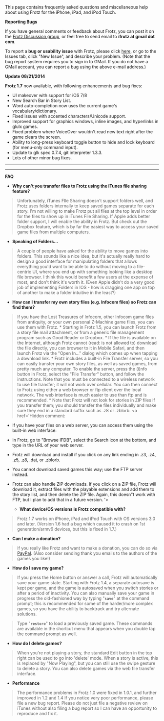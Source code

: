 This page contains frequently asked questions and miscellaneous help about using Frotz for the iPhone, iPad, and iPod Touch.


**Reporting Bugs**

If you have general comments or feedback about Frotz, you can post it on the [Frotz Discussion group](http://groups.google.com/group/ifrotz-discuss), or feel free to send email to **ifrotz at gmail dot com**.

To report a **bug or usability issue** with Frotz, please click [here](https://github.com/ifrotz/iosfrotz/issues/new?title=foo&body=bar%0abar), or go to the Issues tab, click "New Issue", and describe your problem.
(Note that the bug report system requires you to sign in to GMail.  If you do not have a GMail account, you can report a bug using the above e-mail address.)

**Update 08/21/2014**

**Frotz 1.7** now available, with following enhancements and bug fixes:

  * UI makeover with support for iOS 7/8
  * New Search Bar in Story List.
  * Word auto-completion now uses the current game's vocabulary/dictionary.
  * Fixed issues with accented characters/Unicode support.
  * Improved support for graphics windows, inline images, and hyperlinks in glulx games.
  * Fixed problem where VoiceOver wouldn't read new text right after the game clears the screen.
  * Ability to long-press keyboard toggle button to hide and lock keyboard (for menu-only command input).
  * Update to glk spec 0.7.4, git interpreter 1.3.3.
  * Lots of other minor bug fixes.


---



---


**FAQ**

  * **Why can't you transfer files to Frotz using the iTunes file sharing feature?**

> Unfortunately, iTunes FIle Sharing doesn't support folders well, and Frotz uses folders internally to keep saved games separate for each story.  I'm not willing to make Frotz put all files at the top level in order for the files to show up in iTunes File Sharing.  If Apple adds better folder support, I will enable the ability in Frotz.  But check out the Dropbox feature, which is by far the easiest way to access your saved game files from multiple computers.

  * **Speaking of Folders...**
> A couple of people have asked for the ability to move games into folders.  This sounds like a nice idea, but it's actually really hard to design a good interface for manipulating folders that allows everything you'd want to be able to do without moving to a file-centric UI, where you end up with something looking like a desktop file browser.  I think this would benefit a few users at the expense of most, and don't think it's worth it.  (Even Apple didn't do a very good job of implementing Folders in IOS - how is dragging one app on top of another to make a folder intuitive in the least?)

  * **How can I transfer my own story files (e.g. Infocom files) so Frotz can find them?**

> If you have the Lost Treasures of Infocom, other Infocom game files from antiquity, or your own personal Z-Machine game files, you can use them with Frotz.
    * Starting in Frotz 1.5, you can launch Frotz from a story file mail attachment, or from a generic file management program such as Good Reader or Dropbox.
    * If the file is available on the Internet, although Frotz cannot (read: is not allowed to) download the file directly, you can browser to it in Mobile Safari, and then launch Frotz via the "Open In..." dialog which comes up when tapping a download link.
    * Frotz includes a built-in File Transfer server, so you can easily transfer your own story files, as well as saved games, from pretty much any computer.   To enable the server, press the (i)nfo button in Frotz,  select the "File Transfer" button, and follow the instructions.  Note that you must be connected to a wireless network to use file transfer; it will not work over cellular.  You can then connect to Frotz using either a web browser or ftp client over the local network.  The web interface is much easier to use than ftp and is recommended.
    * Note that Frotz will not look for stories in ZIP files if you transfer them; you should transfer the files individually and make sure they end in a standard suffix such as .z8 or .zblorb.
<a href='Hidden comment: 
* If you have your files on a web server, you can access them using the built-in web interface:
* In Frotz, go to "Browse IFDB", select the Search icon at the bottom, and type in the URL of your web server.
* Frotz will download and install if you click on any link ending in .z3, .z4, .z5, .z8, .dat, or .zblorb.
* You cannot download saved games this way; use the FTP server instead.
* Frotz can also handle ZIP downloads.  If you click on a ZIP file, Frotz will download it, extract files with the playable extensions and add them to the story list, and then delete the ZIP file.  Again, this doesn"t work with FTP, but I plan to add that in a future version.
'></a>

  * **What device/OS versions is Frotz compatible with?**

> Frotz 1.7 works on iPhone, iPad and iPod Touch with OS versions 3.0 and later.
> (Version 1.6 had a bug which caused it to crash on 1st generation/armv6 devices, but this is fixed in 1.7.)

<a href='Hidden comment: 
Frotz would be worth nothing without the wealth of great games created by the talented writers and game designers in the IF (Interactive Fiction) community.  I"ve gotten a lot of enjoyment playing these games over the years, and since I"m not a very good writer, this is my way of giving back.
'></a>

  * **Can I make a donation?**

> If you really like Frotz and want to make a donation, you can do so via [PayPal](https://www.paypal.com/cgi-bin/webscr?cmd=_donations&business=craig%40ni%2ecom&item_name=Frotz%20for%20iPhone%2fiPod%20Touch&no_shipping=0&no_note=1&tax=0&currency_code=USD&lc=US&bn=PP%2dDonationsBF&charset=UTF%2d8).   (Also consider sending thank you emails to the authors of the games you like!)

  * **How do I save my game?**
> If you press the Home button or answer a call, Frotz will automatically save your game state.  Starting with Frotz 1.4, a separate autosave is kept per game, and the game is autosaved when you switch stories or after a period of inactivity.   You can also manually save your game in progress the old-fashioned way by typing "**`save`**" at the command prompt; this is recommended for some of the harder/more complex games, so you have the ability to backtrack and try alternate solutions.

> Type "**`restore`**" to load a previously saved game.  These commands are available in the shortcut menu that appears when you double tap the command prompt as well.

  * **How do I delete games?**
> When you're not playing a story, the standard Edit button in the top right can be used to go into 'delete' mode.  When a story is active, this is replaced by "Now Playing", but you can still use the swipe gesture to delete a story.
> You can also delete games via the web file transfer interface.

  * **Performance**
> The performance problems in Frotz 1.0 were fixed in 1.0.1, and further improved in 1.2 and 1.4  If you notice very poor performance, please file a new bug report.  Please do not just file a negative review on iTunes without also filing a bug report so I can have an opportunity to reproduce and fix it.
